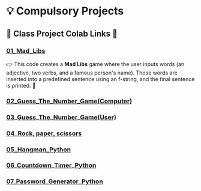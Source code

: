 # 💡 Compulsory Projects  

## 📂 **Class Project Colab Links** 🔗

### [01_Mad_Libs](https://colab.research.google.com/drive/1v5JF892a6MZNWJ3TdGSEkKhHX-8afuWA) 
👉 This code creates a **Mad Libs** game where the user inputs words (an adjective, two verbs, and a famous person's name). These words are inserted into a predefined sentence using an f-string, and the final sentence is printed. 🚀

### [02_Guess_The_Number_Game(Computer)](https://colab.research.google.com/drive/1uIRNvh6aawDEHIrlnPVqryv_ynx0zahJ)

### [03_Guess_The_Number_Game(User)](https://colab.research.google.com/drive/1NbBZ9nY4nQoanAMl9Tw42dfGIZTvMnPb)

### [04_Rock, paper, scissors](https://colab.research.google.com/drive/1_5YOltoiafxWREkeH9yifyxhhNDL63Ec)

### [05_Hangman_Python](https://colab.research.google.com/drive/1lLGYcLV6StdwwZ2Zx34E3GCBK7SbrVJ8#scrollTo=7f2jrjcVHckp)

### [06_Countdown_Timer_Python](https://colab.research.google.com/drive/1N4f6yRY2l3wKgYdwGyXGyKCudsfxF2hM#scrollTo=FBpZrH2PI2TW&uniqifier=10)

### [07_Password_Generator_Python](https://colab.research.google.com/drive/1rsjFBcsXbB4_KbNaQMJWt5_J0SSnXrWA)
